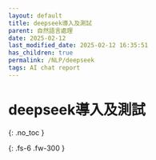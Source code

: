 ```yaml
---
layout: default
title: deepseek導入及測試
parent: 自然語言處理
date: 2025-02-12
last_modified_date: 2025-02-12 16:35:51
has_children: true
permalink: /NLP/deepseek
tags: AI chat report
---
```


# deepseek導入及測試

{: .no_toc }

{: .fs-6 .fw-300 }
 
